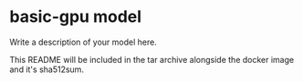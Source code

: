 # basic-gpu model

Write a description of your model here.

This README will be included in the tar archive alongside the docker image and it's sha512sum.
